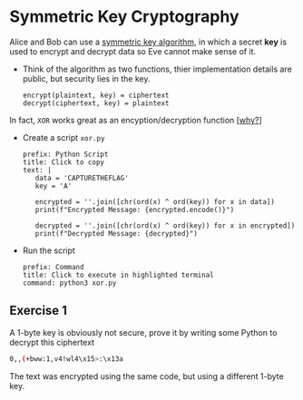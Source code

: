 # Symmetric Key Cryptography

Alice and Bob can use a [symmetric key algorithm](https://en.wikipedia.org/wiki/Symmetric-key_algorithm), in which a secret **key** is used to encrypt and decrypt data so Eve cannot make sense of it.

- Think of the algorithm as two functions, thier implementation details are public, but security lies in the key.

  ```
  encrypt(plaintext, key) = ciphertext
  decrypt(ciphertext, key) = plaintext
  ```

In fact, `XOR` works great as an encyption/decryption function [[why?](https://ctf101.org/cryptography/what-is-xor/)]

- Create a script `xor.py`

   ```workshop:copy
   prefix: Python Script
   title: Click to copy
   text: |
      data = 'CAPTURETHEFLAG'
      key = 'A'
      
      encrypted = ''.join([chr(ord(x) ^ ord(key)) for x in data])
      print(f"Encrypted Message: {encrypted.encode()}")
      
      decrypted = ''.join([chr(ord(x) ^ ord(key)) for x in encrypted])
      print(f"Decrypted Message: {decrypted}")
   ```

- Run the script

   ```terminal:execute
   prefix: Command
   title: Click to execute in highlighted terminal
   command: python3 xor.py
   ```

## Exercise 1

A 1-byte key is obviously not secure, prove it by writing some Python to decrypt this ciphertext

```bash
0,,(+bww:1,v4!wl4\x15>:\x13a
```

The text was encrypted using the same code, but using a different 1-byte key.
